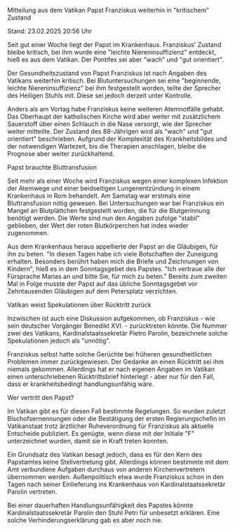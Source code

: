 
Mitteilung aus dem Vatikan
Papst Franziskus weiterhin in "kritischem" Zustand


Stand: 23.02.2025 20:56 Uhr


Seit gut einer Woche liegt der Papst im Krankenhaus. Franziskus' Zustand bleibe kritisch, bei ihm wurde eine "leichte Niereninsuffizienz" entdeckt, hieß es aus dem Vatikan. Der Pontifex sei aber "wach" und "gut orientiert".



Der Gesundheitszustand von Papst Franziskus ist nach Angaben des Vatikans weiterhin kritisch. Bei Blutuntersuchungen sei eine "beginnende, leichte Niereninsuffizienz" bei ihm festgestellt worden, teilte der Sprecher des Heiligen Stuhls mit. Diese sei jedoch derzeit unter Kontrolle.


Anders als am Vortag habe Franziskus keine weiteren Atemnotfälle gehabt. Das Oberhaupt der katholischen Kirche wird aber weiter mit zusätzlichem Sauerstoff über einen Schlauch in die Nase versorgt, wie der Sprecher weiter mitteilte. Der Zustand des 88-Jährigen wird als "wach" und "gut orientiert" beschrieben. Aufgrund der Komplexität des Krankheitsbildes und der notwendigen Wartezeit, bis die Therapien anschlagen, bleibe die Prognose aber weiter zurückhaltend.

Papst brauchte Bluttransfusion


Seit mehr als einer Woche wird Franziskus wegen einer komplexen Infektion der Atemwege und einer beidseitigen Lungenentzündung in einem Krankenhaus in Rom behandelt. Am Samstag war erstmals eine Bluttransfusion nötig gewesen. Bei Untersuchungen war bei Franziskus ein Mangel an Blutplättchen festgestellt worden, die für die Blutgerinnung benötigt werden. Die Werte sind nun den Angaben zufolge "stabil" geblieben, der Wert der roten Blutkörperchen hat indes wieder zugenommen.


Aus dem Krankenhaus heraus appellierte der Papst an die Gläubigen, für ihn zu beten. "In diesen Tagen habe ich viele Botschaften der Zuneigung erhalten. Besonders berührt haben mich die Briefe und Zeichnungen von Kindern", hieß es in dem Sonntagsgebet des Papstes. "Ich vertraue alle der Fürsprache Marias an und bitte Sie, für mich zu beten." Bereits zum zweiten Mal in Folge musste der Papst auf das übliche Sonntagsgebet vor Zehntausenden Gläubigen auf dem Petersplatz verzichten.

Vatikan weist Spekulationen über Rücktritt zurück


Inzwischen ist auch eine Diskussion aufgekommen, ob Franziskus - wie sein deutscher Vorgänger Benedikt XVI. - zurücktreten könnte. Die Nummer zwei des Vatikans, Kardinalstaatssekretär Pietro Parolin, bezeichnete solche Spekulationen jedoch als "unnötig".


Franziskus selbst hatte solche Gerüchte bei früheren gesundheitlichen Problemen immer zurückgewiesen. Der Gedanke an einen Rücktritt sei ihm niemals gekommen. Allerdings hat er nach eigenen Angaben im Vatikan einen unterschriebenen Rücktrittsbrief hinterlegt - aber nur für den Fall, dass er krankheitsbedingt handlungsunfähig wäre.

Wer vertritt den Papst?


Im Vatikan gibt es für diesen Fall bestimmte Regelungen. So wurden zuletzt Bischofsernennungen oder die Bestätigung der ersten Regierungschefin im Vatikanstaat trotz ärztlicher Ruheverordnung für Franziskus als aktuelle Entscheide publiziert. Es genügte, wenn diese mit der Initiale "F" unterzeichnet wurden, damit sie in Kraft treten konnten.


Ein Grundsatz des Vatikan besagt jedoch, dass es für den Kern des Papstamtes keine Stellvertretung gibt. Allerdings können bestimmte mit dem Amt verbundene Aufgaben durchaus von anderen Kirchenvertretern übernommen werden. Außenpolitisch etwa wurde Franziskus schon in den Tagen nach seiner Einlieferung ins Krankenhaus von Kardinalstaatssekretär Parolin vertreten.


Bei einer dauerhaften Handlungsunfähigkeit des Papstes könnte Kardinalstaatssekretär Parolin den Stuhl Petri für unbesetzt erklären. Eine solche Verhinderungserklärung gab es aber noch nie. 

